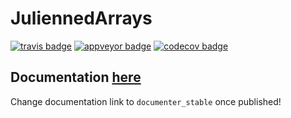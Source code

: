# JuliennedArrays

[![travis badge][travis_badge]][travis_url]
[![appveyor badge][appveyor_badge]][appveyor_url]
[![codecov badge][codecov_badge]][codecov_url]

## Documentation [here][documenter_latest]

Change documentation link to `documenter_stable` once published!

[travis_badge]: https://travis-ci.org/bramtayl/JuliennedArrays.jl.svg?branch=master
[travis_url]: https://travis-ci.org/bramtayl/JuliennedArrays.jl

[appveyor_badge]: https://ci.appveyor.com/api/projects/status/github/bramtayl/JuliennedArrays.jl?svg=true&branch=master
[appveyor_url]: https://ci.appveyor.com/project/bramtayl/juliennedarrays-jl

[codecov_badge]: http://codecov.io/github/bramtayl/JuliennedArrays.jl/coverage.svg?branch=master
[codecov_url]: http://codecov.io/github/bramtayl/JuliennedArrays.jl?branch=master

[documenter_stable]: https://bramtayl.github.io/JuliennedArrays.jl/stable
[documenter_latest]: https://bramtayl.github.io/JuliennedArrays.jl/latest
